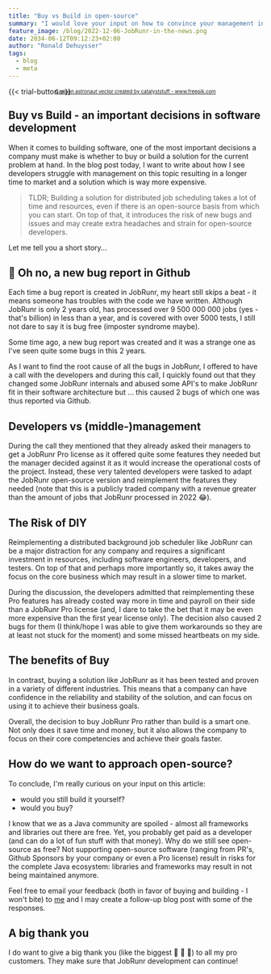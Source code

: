 ```yaml
---
title: "Buy vs Build in open-source"
summary: "I would love your input on how to convince your management in the buy vs build decision?"
feature_image: /blog/2022-12-06-JobRunr-in-the-news.png
date: 2034-06-12T09:12:23+02:00
author: "Ronald Dehuysser"
tags:
  - blog
  - meta
---
```

{{< trial-button >}}

<div style="text-align: center;margin: -2em 0 2em;">
<small style="font-size: 70%;"><a href='https://www.freepik.com/vectors/cartoon-astronaut'>Cartoon astronaut vector created by catalyststuff - www.freepik.com</a></small>
</div>

## Buy vs Build - an important decisions in software development
When it comes to building software, one of the most important decisions a company must make is whether to buy or build a solution for the current problem at hand. In the blog post today, I want to write about how I see developers struggle with management on this topic resulting in a longer time to market and a solution which is way more expensive.


> TLDR; Building a solution for distributed job scheduling takes a lot of time and resources, even if there is an open-source basis from which you can start. On top of that, it introduces the risk of new bugs and issues and may create extra headaches and strain for open-source developers. 

Let me tell you a short story...

## 🤬 Oh no, a new bug report in Github
Each time a bug report is created in JobRunr, my heart still skips a beat - it means someone has troubles with the code we have written. Although JobRunr is only 2 years old, has processed over 9 500 000 000 jobs (yes - that's billion) in less than a year, and is covered with over 5000 tests, I still not dare to say it is bug free (imposter syndrome maybe).

Some time ago, a new bug report was created and it was a strange one as I've seen quite some bugs in this 2 years.

As I want to find the root cause of all the bugs in JobRunr, I offered to have a call with the developers and during this call, I quickly found out that they changed some JobRunr internals and abused some API's to make JobRunr fit in their software architecture but ... this caused 2 bugs of which one was thus reported via Github.

## Developers vs (middle-)management
During the call they mentioned that they already asked their managers to get a JobRunr Pro license as it offered quite some features they needed but the manager decided against it as it would increase the operational costs of the project. Instead, these very talented developers were tasked to adapt the JobRunr open-source version and reimplement the features they needed (note that this is a publicly traded company with a revenue greater than the amount of jobs that JobRunr processed in 2022 😂).


## The Risk of DIY
Reimplementing a distributed background job scheduler like JobRunr can be a major distraction for any company and requires a significant investment in resources, including software engineers, developers, and testers. On top of that and perhaps more importantly so, it takes away the focus on the core business which may result in a slower time to market. 

During the discussion, the developers admitted that reimplementing these Pro features has already costed way more in time and payroll on their side than a JobRunr Pro license (and, I dare to take the bet that it may be even more expensive than the first year license only). The decision also caused 2 bugs for them (I think/hope I was able to give them workarounds so they are at least not stuck for the moment) and some missed heartbeats on my side.

## The benefits of Buy
In contrast, buying a solution like JobRunr as it has been tested and proven in a variety of different industries. This means that a company can have confidence in the reliability and stability of the solution, and can focus on using it to achieve their business goals.

Overall, the decision to buy JobRunr Pro rather than build is a smart one. Not only does it save time and money, but it also allows the company to focus on their core competencies and achieve their goals faster.

## How do we want to approach open-source?
To conclude, I'm really curious on your input on this article:
- would you still build it yourself?
- would you buy?

I know that we as a Java community are spoiled - almost all frameworks and libraries out there are free. Yet, you probably get paid as a developer (and can do a lot of fun stuff with that money). Why do we still see open-source as free? 
Not supporting open-source software (ranging from PR's, Github Sponsors by your company or even a Pro license) result in risks for the complete Java ecosystem: libraries and frameworks may result in not being maintained anymore.

Feel free to email your feedback (both in favor of buying and building - I won't bite) to [me](mailto:ronald@jobrunr.io) and I may create a follow-up blog post with some of the responses.

## A big thank you
I do want to give a big thank you (like the biggest 🙏 🙌 🎉) to all my pro customers. They make sure that JobRunr development can continue!

